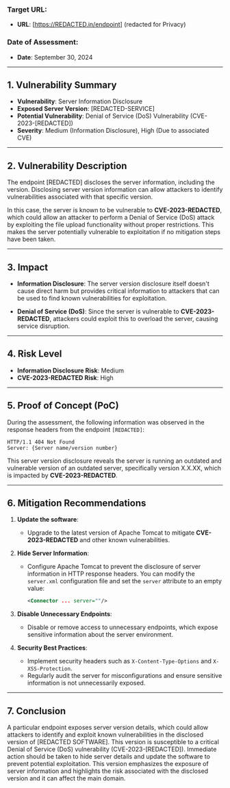 
### Target URL:
- **URL**: [https://REDACTED.in/endpoint] (redacted for Privacy)

### Date of Assessment:
- **Date**: September 30, 2024

---

## 1. Vulnerability Summary

- **Vulnerability**: Server Information Disclosure
- **Exposed Server Version**: [REDACTED-SERVICE]
- **Potential Vulnerability**: Denial of Service (DoS) Vulnerability (CVE-2023-[REDACTED])
- **Severity**: Medium (Information Disclosure), High (Due to associated CVE)

---

## 2. Vulnerability Description

The endpoint [REDACTED] discloses the server information, including the version. Disclosing server version information can allow attackers to identify vulnerabilities associated with that specific version.

In this case, the server is known to be vulnerable to **CVE-2023-REDACTED**, which could allow an attacker to perform a Denial of Service (DoS) attack by exploiting the file upload functionality without proper restrictions. This makes the server potentially vulnerable to exploitation if no mitigation steps have been taken.

---

## 3. Impact

- **Information Disclosure**: The server version disclosure itself doesn't cause direct harm but provides critical information to attackers that can be used to find known vulnerabilities for exploitation.
  
- **Denial of Service (DoS)**: Since the server is vulnerable to **CVE-2023-REDACTED**, attackers could exploit this to overload the server, causing service disruption.

---

## 4. Risk Level

- **Information Disclosure Risk**: Medium
- **CVE-2023-REDACTED Risk**: High

---

## 5. Proof of Concept (PoC)

During the assessment, the following information was observed in the response headers from the endpoint `[REDACTED]`:

```http
HTTP/1.1 404 Not Found
Server: {Server name/version number}
```

This server version disclosure reveals the server is running an outdated and vulnerable version of an outdated server, specifically version X.X.XX, which is impacted by **CVE-2023-REDACTED**.

---

## 6. Mitigation Recommendations

1. **Update the software**: 
   - Upgrade to the latest version of Apache Tomcat to mitigate **CVE-2023-REDACTED** and other known vulnerabilities.
   
2. **Hide Server Information**:
   - Configure Apache Tomcat to prevent the disclosure of server information in HTTP response headers. You can modify the `server.xml` configuration file and set the `server` attribute to an empty value:
     ```xml
     <Connector ... server=""/>
     ```

3. **Disable Unnecessary Endpoints**:
   - Disable or remove access to unnecessary endpoints, which expose sensitive information about the server environment.

4. **Security Best Practices**:
   - Implement security headers such as `X-Content-Type-Options` and `X-XSS-Protection`.
   - Regularly audit the server for misconfigurations and ensure sensitive information is not unnecessarily exposed.

---

## 7. Conclusion

A particular endpoint exposes server version details, which could allow attackers to identify and exploit known vulnerabilities in the disclosed version of [REDACTED SOFTWARE]. This version is susceptible to a critical Denial of Service (DoS) vulnerability (CVE-2023-[REDACTED]). Immediate action should be taken to hide server details and update the software to prevent potential exploitation.
This version emphasizes the exposure of server information and highlights the risk associated with the disclosed version and it can affect the main domain.
